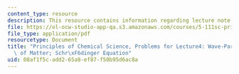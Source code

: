 ```yaml
---
content_type: resource
description: This resource contains information regarding lecture note 4 problems.
file: https://ol-ocw-studio-app-qa.s3.amazonaws.com/courses/5-111sc-principles-of-chemical-science-fall-2014/08af1f5cadd265a8ef87f50b95d6ac8a_MIT5_111F14_Lec04Prob.pdf
file_type: application/pdf
resourcetype: Document
title: "Principles of Chemical Science, Problems for Lecture4: Wave-Particle Duality\
  \ of Matter; Schr\xF6dinger Equation"
uid: 08af1f5c-add2-65a8-ef87-f50b95d6ac8a
---
```

